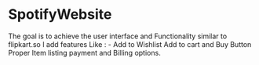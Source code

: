 # SpotifyWebsite
The goal is to achieve the user interface and Functionality similar to flipkart.so I add features Like : -    Add to Wishlist Add to cart and Buy Button Proper Item listing  payment and Billing options.
